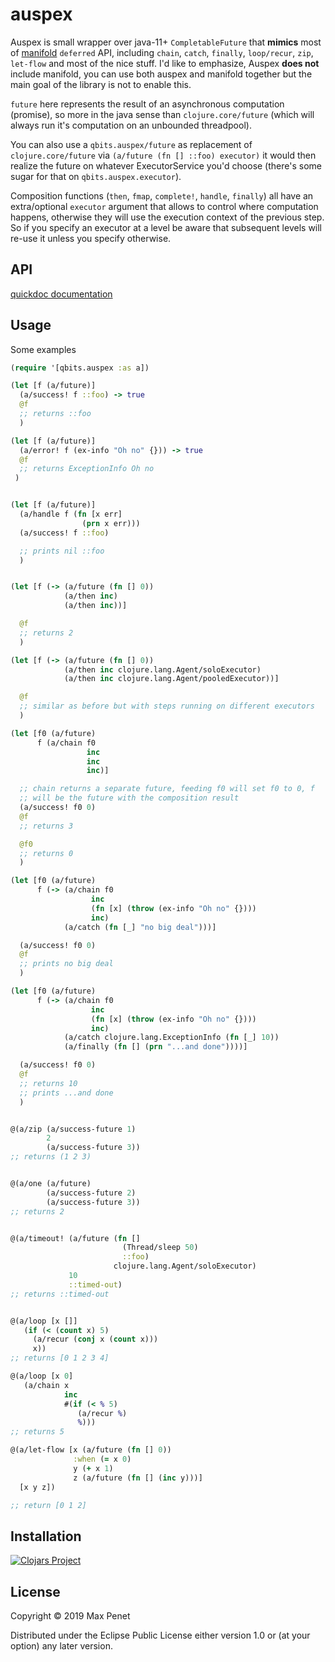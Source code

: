 # auspex

Auspex is small wrapper over java-11+ `CompletableFuture` that **mimics** most
of [manifold](https://github.com/ztellman/manifold) `deferred` API, including
`chain`, `catch`, `finally`, `loop/recur`, `zip`, `let-flow` and most of the
nice stuff. I'd like to emphasize, Auspex **does not** include manifold, you can
use both auspex and manifold together but the main goal of the library is not to
enable this.

`future` here represents the result of an asynchronous computation (promise), so
more in the java sense than `clojure.core/future` (which will always run it's
computation on an unbounded threadpool).

You can also use a `qbits.auspex/future` as replacement of `clojure.core/future`
via `(a/future (fn [] ::foo) executor)` it would then realize the future on
whatever ExecutorService you'd choose (there's some sugar for that on
`qbits.auspex.executor`).

Composition functions (`then`, `fmap`, `complete!`, `handle`, `finally`) all
have an extra/optional `executor` argument that allows to control where
computation happens, otherwise they will use the execution context of the
previous step.  So if you specify an executor at a level be aware that
subsequent levels will re-use it unless you specify otherwise.

## API

[quickdoc documentation](API.md)

## Usage

Some examples

```clj
(require '[qbits.auspex :as a])

(let [f (a/future)]
  (a/success! f ::foo) -> true
  @f
  ;; returns ::foo
  )

(let [f (a/future)]
  (a/error! f (ex-info "Oh no" {})) -> true
  @f
  ;; returns ExceptionInfo Oh no
 )


(let [f (a/future)]
  (a/handle f (fn [x err]
                (prn x err)))
  (a/success! f ::foo)

  ;; prints nil ::foo
  )


(let [f (-> (a/future (fn [] 0))
            (a/then inc)
            (a/then inc))]

  @f
  ;; returns 2
  )

(let [f (-> (a/future (fn [] 0))
            (a/then inc clojure.lang.Agent/soloExecutor)
            (a/then inc clojure.lang.Agent/pooledExecutor))]

  @f
  ;; similar as before but with steps running on different executors
  )

(let [f0 (a/future)
      f (a/chain f0
                 inc
                 inc
                 inc)]

  ;; chain returns a separate future, feeding f0 will set f0 to 0, f
  ;; will be the future with the composition result
  (a/success! f0 0)
  @f
  ;; returns 3

  @f0
  ;; returns 0
  )

(let [f0 (a/future)
      f (-> (a/chain f0
                  inc
                  (fn [x] (throw (ex-info "Oh no" {})))
                  inc)
            (a/catch (fn [_] "no big deal")))]

  (a/success! f0 0)
  @f
  ;; prints no big deal
  )

(let [f0 (a/future)
      f (-> (a/chain f0
                  inc
                  (fn [x] (throw (ex-info "Oh no" {})))
                  inc)
            (a/catch clojure.lang.ExceptionInfo (fn [_] 10))
            (a/finally (fn [] (prn "...and done"))))]

  (a/success! f0 0)
  @f
  ;; returns 10
  ;; prints ...and done
  )


@(a/zip (a/success-future 1)
        2
        (a/success-future 3))
;; returns (1 2 3)


@(a/one (a/future)
        (a/success-future 2)
        (a/success-future 3))
;; returns 2


@(a/timeout! (a/future (fn []
                         (Thread/sleep 50)
                         ::foo)
                       clojure.lang.Agent/soloExecutor)
             10
             ::timed-out)
;; returns ::timed-out


@(a/loop [x []]
   (if (< (count x) 5)
     (a/recur (conj x (count x)))
     x))
;; returns [0 1 2 3 4]

@(a/loop [x 0]
   (a/chain x
            inc
            #(if (< % 5)
               (a/recur %)
               %)))
;; returns 5

@(a/let-flow [x (a/future (fn [] 0))
              :when (= x 0)
              y (+ x 1)
              z (a/future (fn [] (inc y)))]
  [x y z])

;; return [0 1 2]

```

## Installation

[![Clojars Project](https://img.shields.io/clojars/v/cc.qbits/auspex.svg)](https://clojars.org/cc.qbits/auspex)

## License

Copyright © 2019 Max Penet

Distributed under the Eclipse Public License either version 1.0 or (at
your option) any later version.
